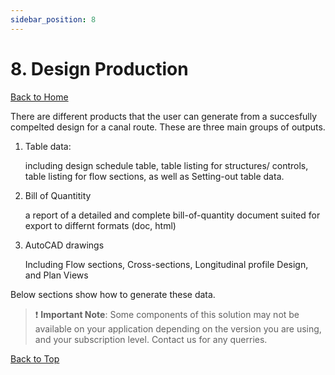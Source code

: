 ```yaml
---
sidebar_position: 8
---
```


# 8. Design Production
[Back to Home](../index.md#wellcome)

There are different products that the user can generate from a succesfully compelted design for a canal route. These are three main groups of outputs.

1. Table data: 
   
   including design schedule table, table listing for structures/ controls, table listing for flow sections, as well as Setting-out table data.

2. Bill of Quantitity
   
   a report of a detailed and complete bill-of-quantity document suited for export to differnt formats (doc, html)

3. AutoCAD drawings
   
   Including Flow sections, Cross-sections, Longitudinal profile Design, and Plan Views

Below sections show how to generate these data.

> :exclamation: **Important Note**: Some components of this solution may not be available on your application depending on the version you are using, and your subscription level. Contact us for any querries.


[Back to Top](#)